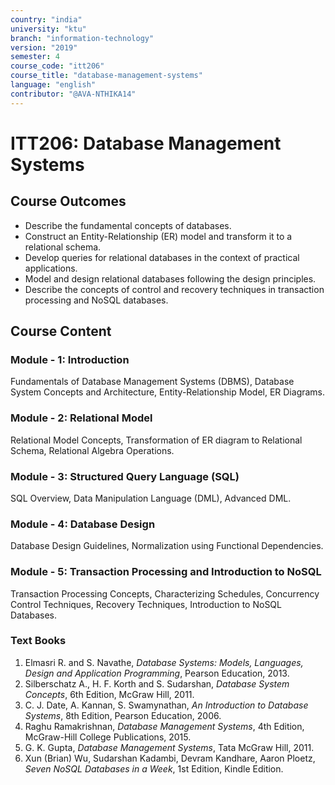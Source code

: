 ```yaml
---
country: "india"
university: "ktu"
branch: "information-technology"
version: "2019"
semester: 4
course_code: "itt206"
course_title: "database-management-systems"
language: "english"
contributor: "@AVA-NTHIKA14"
---
```


# ITT206: Database Management Systems

## Course Outcomes

* Describe the fundamental concepts of databases.  
* Construct an Entity-Relationship (ER) model and transform it to a relational schema.  
* Develop queries for relational databases in the context of practical applications.  
* Model and design relational databases following the design principles.  
* Describe the concepts of control and recovery techniques in transaction processing and NoSQL databases.  

## Course Content

### Module - 1: Introduction 
Fundamentals of Database Management Systems (DBMS), Database System Concepts and Architecture, Entity-Relationship Model, ER Diagrams.  

### Module - 2: Relational Model
Relational Model Concepts, Transformation of ER diagram to Relational Schema, Relational Algebra Operations.  

### Module - 3: Structured Query Language (SQL)
SQL Overview, Data Manipulation Language (DML), Advanced DML.  

### Module - 4: Database Design 
Database Design Guidelines, Normalization using Functional Dependencies.  

### Module - 5: Transaction Processing and Introduction to NoSQL 
Transaction Processing Concepts, Characterizing Schedules, Concurrency Control Techniques, Recovery Techniques, Introduction to NoSQL Databases.  


### Text Books
1. Elmasri R. and S. Navathe, *Database Systems: Models, Languages, Design and Application Programming*, Pearson Education, 2013.  
2. Silberschatz A., H. F. Korth and S. Sudarshan, *Database System Concepts*, 6th Edition, McGraw Hill, 2011.  
3. C. J. Date, A. Kannan, S. Swamynathan, *An Introduction to Database Systems*, 8th Edition, Pearson Education, 2006.  
4. Raghu Ramakrishnan, *Database Management Systems*, 4th Edition, McGraw-Hill College Publications, 2015.  
5. G. K. Gupta, *Database Management Systems*, Tata McGraw Hill, 2011.  
6. Xun (Brian) Wu, Sudarshan Kadambi, Devram Kandhare, Aaron Ploetz, *Seven NoSQL Databases in a Week*, 1st Edition, Kindle Edition.  
